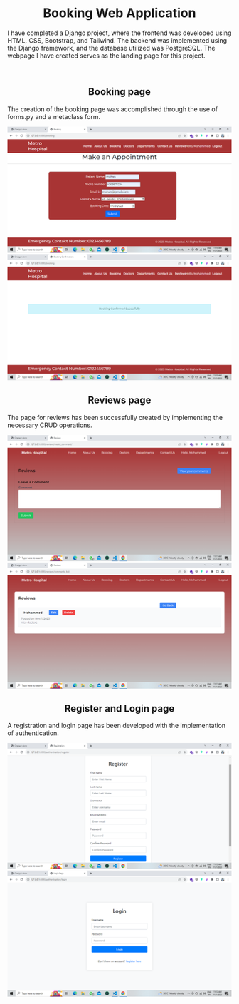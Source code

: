 
<h1 align="center">Booking Web Application</h1>
<p>I have completed a Django project, where the frontend was developed using HTML, CSS, Bootstrap, and Tailwind. The backend was implemented using the Django framework, and the database utilized was PostgreSQL. The webpage I have created serves as the landing page for this project.</p>
<img src="https://www.dropbox.com/scl/fi/4gn1wf1fk8q4d3knoi5y3/landing-page.png?rlkey=32dw5ngu1itd59nmvcu3r2y7r&dl=0"  alt="">
<img src="https://www.dropbox.com/scl/fi/4y2f3h4i58ww269mbjh7x/landing-page-1.png?rlkey=2p8ur6rjdaw3awgc5v2c9fel2&dl=0"  alt="">
<h2 align="center">Booking page</h2>
<p>The creation of the booking page was accomplished through the use of forms.py and a metaclass form.</p>
<img src="./assets/booking page.png/"  alt="">
<img src="./assets/booking confirm.png/"  alt="">
<h2 align="center">Reviews page</h2>
<p>The page for reviews has been successfully created by implementing the necessary CRUD operations.</p>
<img src="./assets/reviews page.png/"  alt="">
<img src="./assets/reviews page 1.png/"  alt="">
<h2 align="center">Register and Login page</h2>
<p>A registration and login page has been developed with the implementation of authentication.</p>
<img src="./assets/register page.png/"  alt="">
<img src="./assets/login page.png/"  alt="">
